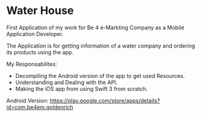 # Water House
First Application of my work for Be 4 e-Markting Company as a Mobile Application Developer.

The Application is for getting information of a water company and ordering its products using the app.

My Responsabilites:
- Decompiling the Android version of the app to get used Resources.
- Understanding and Dealing with the API.
- Making the iOS app from using Swift 3 from scratch.

Android Version:
https://play.google.com/store/apps/details?id=com.be4em.goldenrich
